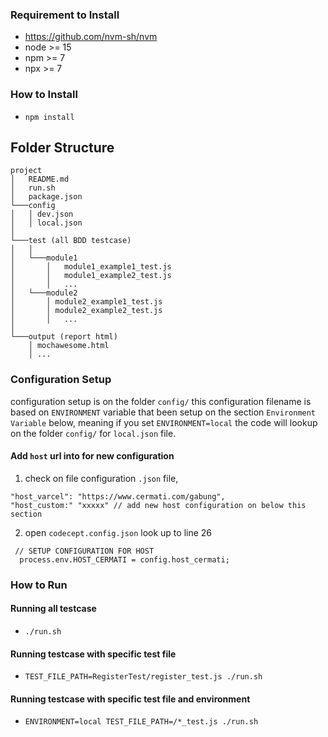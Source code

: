 ### Requirement to Install
* https://github.com/nvm-sh/nvm
* node >= 15
* npm >= 7
* npx >= 7


### How to Install
* `npm install`


## Folder Structure
```
project
│   README.md
│   run.sh
│   package.json
└───config
│   │ dev.json
│   │ local.json
│
└───test (all BDD testcase)
│   │
│   └───module1
│       │   module1_example1_test.js
│       │   module1_example2_test.js
│       │   ...
│   └───module2
│       │ module2_example1_test.js
│       │ module2_example2_test.js
│       │   ...
│   
└───output (report html)
    │ mochawesome.html
    │ ... 
```

### Configuration Setup
configuration setup is on the folder `config/` this configuration filename is based on `ENVIRONMENT` variable that been setup on the section `Environment Variable` below, meaning if you set `ENVIRONMENT=local` the code will lookup on the folder `config/` for `local.json` file.

#### Add `host` url into for new configuration
1. check on file configuration `.json` file, 
```
"host_varcel": "https://www.cermati.com/gabung",
"host_custom:" "xxxxx" // add new host configuration on below this section
```

2. open `codecept.config.json` 
look up to line 26
```
 // SETUP CONFIGURATION FOR HOST
  process.env.HOST_CERMATI = config.host_cermati;
```


### How to Run
#### Running all testcase
* `./run.sh`

#### Running testcase with specific test file
* `TEST_FILE_PATH=RegisterTest/register_test.js ./run.sh`

#### Running testcase with specific test file and environment
* `ENVIRONMENT=local TEST_FILE_PATH=/*_test.js ./run.sh`



















